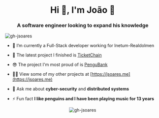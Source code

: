 <h1 align="center">Hi 👋, I'm João 🐧</h1>
<h3 align="center">A software engineer looking to expand his knowledge</h3>

<p align="left"> <img src="https://komarev.com/ghpvc/?username=gh-jsoares&label=Profile%20views&color=0e75b6&style=flat" alt="gh-jsoares" /> </p>

- 🔭 I’m currently a Full-Stack developer working for Inetum-Realdolmen

- 🥳 The latest project I finished is [TicketChain](https://jsoares.me/projects/ticketchain)

- 😎 The project I'm most proud of is [PenguBank](https://jsoares.me/projects/pengubank)

- 👨‍💻 View some of my other projects at [https://jsoares.me](https://jsoares.me)

- 💬 Ask me about **cyber-security** and **distributed systems**

- ⚡ Fun fact **I like penguins and I have been playing music for 13 years**

<p align="center"><img src="https://github-readme-stats.vercel.app/api?username=gh-jsoares&show_icons=true&title_color=e6b450&text_color=565b66&bg_color=0b0e14&locale=en" alt="gh-jsoares" /></p>
